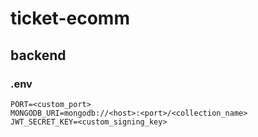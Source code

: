 # ticket-ecomm

## backend
### .env
```.env
PORT=<custom_port>
MONGODB_URI=mongodb://<host>:<port>/<collection_name>
JWT_SECRET_KEY=<custom_signing_key>
```